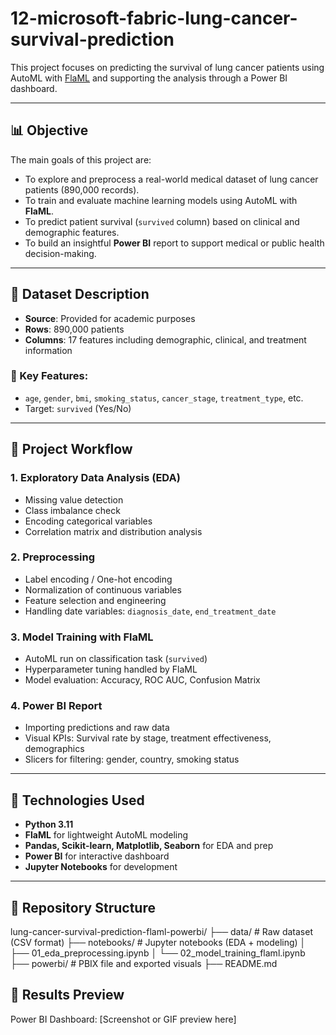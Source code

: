 # 12-microsoft-fabric-lung-cancer-survival-prediction

This project focuses on predicting the survival of lung cancer patients using AutoML with [FlaML](https://github.com/microsoft/FLAML) and supporting the analysis through a Power BI dashboard.

---

## 📊 Objective

The main goals of this project are:

- To explore and preprocess a real-world medical dataset of lung cancer patients (890,000 records).
- To train and evaluate machine learning models using AutoML with **FlaML**.
- To predict patient survival (`survived` column) based on clinical and demographic features.
- To build an insightful **Power BI** report to support medical or public health decision-making.

---

## 🧠 Dataset Description

- **Source**: Provided for academic purposes
- **Rows**: 890,000 patients
- **Columns**: 17 features including demographic, clinical, and treatment information

### 📌 Key Features:
- `age`, `gender`, `bmi`, `smoking_status`, `cancer_stage`, `treatment_type`, etc.
- Target: `survived` (Yes/No)

---

## 🔁 Project Workflow

### 1. **Exploratory Data Analysis (EDA)**
- Missing value detection
- Class imbalance check
- Encoding categorical variables
- Correlation matrix and distribution analysis

### 2. **Preprocessing**
- Label encoding / One-hot encoding
- Normalization of continuous variables
- Feature selection and engineering
- Handling date variables: `diagnosis_date`, `end_treatment_date`

### 3. **Model Training with FlaML**
- AutoML run on classification task (`survived`)
- Hyperparameter tuning handled by FlaML
- Model evaluation: Accuracy, ROC AUC, Confusion Matrix

### 4. **Power BI Report**
- Importing predictions and raw data
- Visual KPIs: Survival rate by stage, treatment effectiveness, demographics
- Slicers for filtering: gender, country, smoking status

---

## 🚀 Technologies Used

- **Python 3.11**
- **FlaML** for lightweight AutoML modeling
- **Pandas, Scikit-learn, Matplotlib, Seaborn** for EDA and prep
- **Power BI** for interactive dashboard
- **Jupyter Notebooks** for development

---

## 📁 Repository Structure

lung-cancer-survival-prediction-flaml-powerbi/
├── data/ # Raw dataset (CSV format)
├── notebooks/ # Jupyter notebooks (EDA + modeling)
│ ├── 01_eda_preprocessing.ipynb
│ └── 02_model_training_flaml.ipynb
├── powerbi/ # PBIX file and exported visuals
├── README.md

## 📌 Results Preview

Power BI Dashboard: [Screenshot or GIF preview here]
